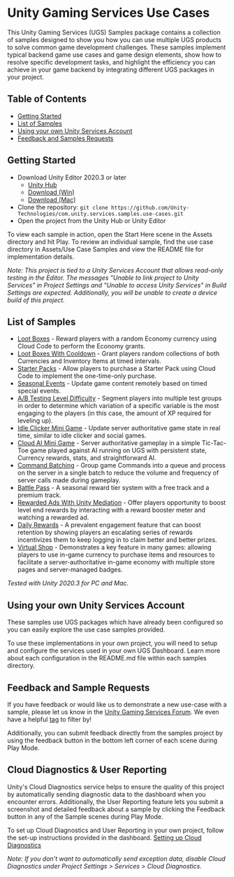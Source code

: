 # Unity Gaming Services Use Cases

This Unity Gaming Services (UGS) Samples package contains a collection of samples designed to show you how you can use multiple UGS products to solve common game development challenges. These samples implement typical backend game use cases and game design elements, show how to resolve specific development tasks, and highlight the efficiency you can achieve in your game backend by integrating different UGS packages in your project.

## Table of Contents

- [Getting Started](#getting-started)
- [List of Samples](#list-of-samples)
- [Using your own Unity Services Account](#using-your-own-unity-services-account)
- [Feedback and Samples Requests](#feedback-and-sample-requests)

## Getting Started

- Download Unity Editor 2020.3 or later
  - [Unity Hub](unityhub://2020.3.30f1/1fb1bf06830e)
  - [Download (Win)](https://download.unity3d.com/download_unity/1fb1bf06830e/UnityDownloadAssistant-2020.3.30f1.exe)
  - [Download (Mac)](https://download.unity3d.com/download_unity/1fb1bf06830e/UnityDownloadAssistant-2020.3.30f1.dmg)
- Clone the repository: `git clone https://github.com/Unity-Technologies/com.unity.services.samples.use-cases.git`
- Open the project from the Unity Hub or Unity Editor

To view each sample in action, open the Start Here scene in the Assets directory and hit Play. To review an individual sample, find the use case directory in Assets/Use Case Samples and view the README file for implementation details.

_Note: This project is tied to a Unity Services Account that allows read-only testing in the Editor. The messages "Unable to link project to Unity Services" in Project Settings and "Unable to access Unity Services" in Build Settings are expected. Additionally, you will be unable to create a device build of this project._

## List of Samples

- [Loot Boxes](Assets/Use%20Case%20Samples/Loot%20Boxes/README.md) - Reward players with a random Economy currency using Cloud Code to perform the Economy grants.
- [Loot Boxes With Cooldown](Assets/Use%20Case%20Samples/Loot%20Boxes%20With%20Cooldown/README.md) - Grant players random collections of both Currencies and Inventory Items at timed intervals.
- [Starter Packs](Assets/Use%20Case%20Samples/Starter%20Pack/README.md) - Allow players to purchase a Starter Pack using Cloud Code to implement the one-time-only purchase.
- [Seasonal Events](Assets/Use%20Case%20Samples/Seasonal%20Events/README.md) - Update game content remotely based on timed special events.
- [A/B Testing Level Difficulty](Assets/Use%20Case%20Samples/AB%20Test%20Level%20Difficulty/README.md) - Segment players into multiple test groups in order to determine which variation of a specific variable is the most engaging to the players (in this case, the amount of XP required for leveling up).
- [Idle Clicker Mini Game](Assets/Use%20Case%20Samples/Idle%20Clicker%20Game/README.md) - Update server authoritative game state in real time, similar to idle clicker and social games.
- [Cloud AI Mini Game](Assets/Use%20Case%20Samples/Cloud%20AI%20Mini%20Game/README.md) - Server authoritative gameplay in a simple Tic-Tac-Toe game played against AI running on UGS with persistent state, Currency rewards, stats, and straightforward AI.
- [Command Batching](Assets/Use%20Case%20Samples/Command%20Batching/README.md) - Group game Commands into a queue and process on the server in a single batch to reduce the volume and frequency of server calls made during gameplay.
- [Battle Pass](Assets/Use%20Case%20Samples/Battle%20Pass/README.md) - A seasonal reward tier system with a free track and a premium track.
- [Rewarded Ads With Unity Mediation](Assets/Use%20Case%20Samples/Rewarded%20Ads%20With%20Unity%20Mediation/README.md) - Offer players opportunity to boost level end rewards by interacting with a reward booster meter and watching a rewarded ad.
- [Daily Rewards](Assets/Use%20Case%20Samples/Daily%20Rewards/README.md) - A prevalent engagement feature that can boost retention by showing players an escalating series of rewards incentivizes them to keep logging in to claim better and better prizes.
- [Virtual Shop](Assets/Use%20Case%20Samples/Virtual%20Shop/README.md) - Demonstrates a key feature in many games: allowing players to use in-game currency to purchase items and resources to facilitate a server-authoritative in-game economy with multiple store pages and server-managed badges.

_Tested with Unity 2020.3 for PC and Mac._

## Using your own Unity Services Account

These samples use UGS packages which have already been configured so you can easily explore the use case samples provided.

To use these implementations in your own project, you will need to setup and configure the services used in your own UGS Dashboard. Learn more about each configuration in the README.md file within each samples directory.

## Feedback and Sample Requests

If you have feedback or would like us to demonstrate a new use-case with a sample, please let us know in the [Unity Gaming Services Forum](https://forum.unity.com/forums/unity-gaming-services-general-discussion.561/). We even have a helpful [tag](https://forum.unity.com/tags/unity-gaming-services-samples/) to filter by!

Additionally, you can submit feedback directly from the samples project by using the feedback button in the bottom left corner of each scene during Play Mode.

## Cloud Diagnostics & User Reporting

Unity's Cloud Diagnostics service helps to ensure the quality of this project by automatically sending diagnostic data to the dashboard when you encounter errors.
Additionally, the User Reporting feature lets you submit a screenshot and detailed feedback about a sample by clicking the Feedback button in any of the Sample scenes during Play Mode.

To set up Cloud Diagnostics and User Reporting in your own project, follow the set-up instructions provided in the dashboard.
[Setting up Cloud Diagnostics](https://unitytech.github.io/clouddiagnostics/userreporting/UnityCloudDiagnosticsSettingUp.html)

_Note: If you don't want to automatically send exception data, disable Cloud Diagnostics under Project Settings > Services > Cloud Diagnostics._
